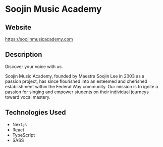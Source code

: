 # Soojin Music Academy

## Website

https://soojinmusicacademy.com

## Description

Discover your voice with us.

Soojin Music Academy, founded by Maestra Soojin Lee in 2003 as a passion project, has since flourished into an esteemed and cherished establishment within the Federal Way community. Our mission is to ignite a passion for singing and empower students on their individual journeys toward vocal mastery.

## Technologies Used

- Next.js
- React
- TypeScript
- SASS
